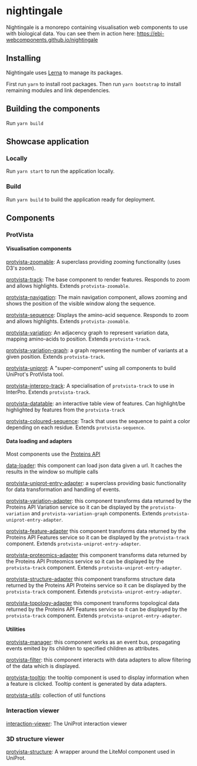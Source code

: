 # nightingale

Nightingale is a monorepo containing visualisation web components to use with biological data. You can see them in action here: https://ebi-webcomponents.github.io/nightingale

## Installing

Nightingale uses [Lerna](https://lernajs.io/) to manage its packages.

First run `yarn` to install root packages. Then run `yarn bootstrap` to install remaining modules and link dependencies.

## Building the components

Run `yarn build`

## Showcase application

### Locally

Run `yarn start` to run the application locally.

### Build

Run `yarn build` to build the application ready for deployment.

## Components

### ProtVista

#### Visualisation components

[protvista-zoomable](packages/protvista-zoomable): A superclass providing zooming functionality (uses D3's zoom).

[protvista-track](packages/protvista-track): The base component to render features. Responds to zoom and allows highlights. Extends `protvista-zoomable`.

[protvista-navigation](packages/protvista-navigation): The main navigation component, allows zooming and shows the position of the visible window along the sequence.

[protvista-sequence](packages/protvista-sequence): Displays the amino-acid sequence. Responds to zoom and allows highlights. Extends `protvista-zoomable`.

[protvista-variation](packages/protvista-variation): An adjacency graph to represent variation data, mapping amino-acids to position. Extends `protvista-track`.

[protvista-variation-graph](packages/protvista-variation-graph): a graph representing the number of variants at a given position. Extends `protvista-track`.

[protvista-uniprot](packages/protvista-uniprot): A "super-component" using all components to build UniProt's ProtVista tool.

[protvista-interpro-track](packages/protvista-interpro-track): A specialisation of `protvista-track` to use in InterPro. Extends `protvista-track`.

[protvista-datatable](packages/protvista-datatable): an interactive table view of features. Can highlight/be highlighted by features from the `protvista-track`

[protvista-coloured-sequence](packages/protvista-coloured-sequence): Track that uses the sequence to paint a color depending on each residue. Extends `protvista-sequence`.

#### Data loading and adapters

Most components use the [Proteins API](https://www.ebi.ac.uk/proteins/api/doc/)

[data-loader](packages/data-loader): this component can load json data given a url. It caches the results in the window so multiple calls

[protvista-uniprot-entry-adapter](packages/protvista-uniprot-entry-adapter): a superclass providing basic functionality for data transformation and handling of events.

[protvista-variation-adapter](packages/protvista-variation-adapter): this component transforms data returned by the Proteins API Variation service so it can be displayed by the `protvista-variation` and `protvista-variation-graph` components. Extends `protvista-uniprot-entry-adapter`.

[protvista-feature-adapter](packages/protvista-feature-adapter) this component transforms data returned by the Proteins API Features service so it can be displayed by the `protvista-track` component. Extends `protvista-uniprot-entry-adapter`.

[protvista-proteomics-adapter](packages/protvista-proteomics-adapter) this component transforms data returned by the Proteins API Proteomics service so it can be displayed by the `protvista-track` component. Extends `protvista-uniprot-entry-adapter`.

[protvista-structure-adapter](packages/protvista-structure-adapter) this component transforms structure data returned by the Proteins API Proteins service so it can be displayed by the `protvista-track` component. Extends `protvista-uniprot-entry-adapter`.

[protvista-topology-adapter](packages/protvista-topology-adapter) this component transforms topological data returned by the Proteins API Features service so it can be displayed by the `protvista-track` component. Extends `protvista-uniprot-entry-adapter`.

#### Utilities

[protvista-manager](packages/protvista-manager): this component works as an event bus, propagating events emited by its children to specified children as attributes.

[protvista-filter](packages/protvista-filter): this component interacts with data adapters to allow filtering of the data which is displayed.

[protvista-tooltip](packages/protvista-tooltip): the tooltip component is used to display information when a feature is clicked. Tooltip content is generated by data adapters.

[protvista-utils](packages/protvista-utils): collection of util functions

### Interaction viewer

[interaction-viewer](packages/interaction-viewer): The UniProt interaction viewer

### 3D structure viewer

[protvista-structure](packages/protvista-structure): A wrapper around the LiteMol component used in UniProt.
